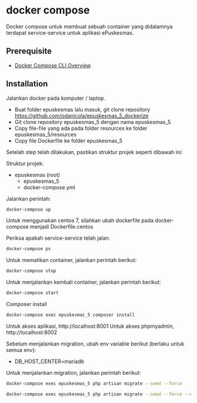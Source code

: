 # docker compose

Docker compose untuk membuat sebuah container yang didalamnya terdapat service-service untuk aplikasi ePuskesmas.

## Prerequisite

* [Docker Compose CLI Overview](https://docs.docker.com/compose/reference/)

## Installation
Jalankan docker pada komputer / laptop.

- Buat folder epuskesmas lalu masuk, git clone repository https://github.com/odanicola/epuskesmas_5_dockerize
- Git clone repository epuskesmas_5 dengan nama epuskesmas_5
- Copy file-file yang ada pada folder resources ke folder epuskesmas_5/resources
- Copy file Dockerfile ke folder epuskesmas_5

Setelah step telah dilakukan, pastikan struktur projek seperti dibawah ini:

Struktur projek:
- epuskesmas (root)
    - epuskesmas_5
    - docker-compose.yml

Jalankan perintah:

```bash
docker-compose up
```

Untuk menggunakan centos 7, silahkan ubah dockerfile pada docker-compose menjadi Dockerfile.centos

Periksa apakah service-service telah jalan:

```bash
docker-compose ps
```

Untuk mematikan container, jalankan perintah berikut:

```bash
docker-compose stop
```

Untuk menjalankan kembali container, jalankan perintah berikut:

```bash
docker-compose start
```

Composer install
```bash
docker-compose exec epuskesmas_5 composer install
```

Untuk akses aplikasi, http://localhost:8001
Untuk akses phpmyadmin, http://localhost:8002

Sebelum menjalankan migration, ubah env variable berikut (berlaku untuk semua env):
- DB_HOST_CENTER=mariadb

Untuk menjalankan migration, jalankan perintah berikut:

```bash
docker-compose exec epuskesmas_5 php artisan migrate --seed --force
```

```bash
docker-compose exec epuskesmas_5 php artisan migrate --seed --force --env={KODE_PKM}
```